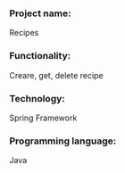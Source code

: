 ### Project name:
Recipes
### Functionality:
Creare, get, delete recipe
### Technology:
Spring Framework
### Programming language:
Java
